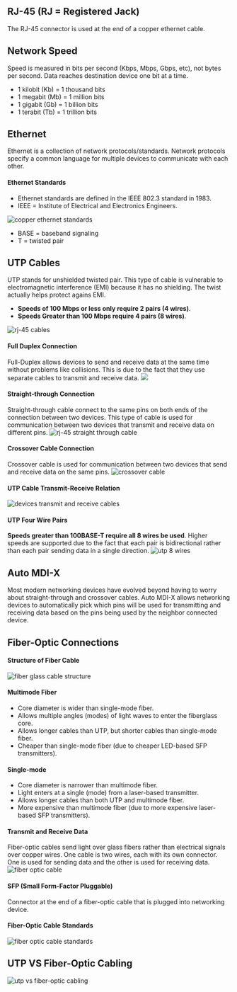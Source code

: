 ## RJ-45 (RJ = Registered Jack)
The RJ-45 connector is used at the end of a copper ethernet cable.

## Network Speed
Speed is measured in bits per second (Kbps, Mbps, Gbps, etc), not bytes per second. Data reaches destination device one bit at a time.
* 1 kilobit (Kb) = 1 thousand bits
* 1 megabit (Mb) = 1 million bits
* 1 gigabit (Gb) = 1 billion bits
* 1 terabit (Tb) = 1 trillion bits

## Ethernet
Ethernet is a collection of network protocols/standards. Network protocols specify a common language for multiple devices to communicate with each other.

#### Ethernet Standards
* Ethernet standards are defined in the IEEE 802.3 standard in 1983.
* IEEE = Institute of Electrical and Electronics Engineers.

![copper ethernet standards](./img/copper-ethernet-standards.png)
* BASE = baseband signaling
* T = twisted pair

## UTP Cables
UTP stands for unshielded twisted pair. This type of cable is vulnerable to electromagnetic interference (EMI) because it has no shielding.  The twist actually helps protect agains EMI.
* **Speeds of 100 Mbps or less only require 2 pairs (4 wires)**.
* **Speeds Greater than 100 Mbps require 4 pairs (8 wires)**.

![rj-45 cables](./img/rj-45-wires.png)


#### Full Duplex Connection
Full-Duplex allows devices to send and receive data at the same time without problems like collisions. This is due to the fact that they use separate cables to transmit and receive data.
![](./img/rj-45-two-pairs.png)

#### Straight-through Connection
Straight-through cable connect to the same pins on both ends of the connection between two devices. This type of cable is used for communication between two devices that transmit and receive data on different pins.
![rj-45 straight through cable](./img/rj-45-straight-through-cable.png)


#### Crossover Cable Connection 
Crossover cable is used for communication between two devices that send and receive data on the same pins.
![crossover cable](./img/rj-45-crossover-cable.png)

#### UTP Cable Transmit-Receive Relation
![devices transmit and receive cables](./img/rj-45-transmit-receive.png)

#### UTP Four Wire Pairs
**Speeds greater than 100BASE-T require all 8 wires be used**. Higher speeds are supported due to the fact that each pair is bidirectional rather than each pair sending data in a single direction.
![utp 8 wires](./img/rj-45-four-pairs.png)

## Auto MDI-X
Most modern networking devices have evolved beyond having to worry about straight-through and crossover cables. Auto MDI-X allows networking devices to automatically pick which pins will be used for transmitting and receiving data based on the pins being used by the neighbor connected device.


## Fiber-Optic Connections
#### Structure of Fiber Cable
![fiber glass cable structure](./img/fiber-optic-cable-structure.png)
#### Multimode Fiber
* Core diameter is wider than single-mode fiber.
* Allows multiple angles (modes) of light waves to enter the fiberglass core.
* Allows longer cables than UTP, but shorter cables than single-mode fiber.
* Cheaper than single-mode fiber (due to cheaper LED-based SFP transmitters).
#### Single-mode
* Core diameter is narrower than multimode fiber.
* Light enters at a single (mode) from a laser-based transmitter.
* Allows longer cables than both UTP and multimode fiber.
* More expensive than multimode fiber (due to more expensive laser-based SFP transmitters).

#### Transmit and Receive Data
Fiber-optic cables send light over glass fibers rather than electrical signals over copper wires. One cable is two wires, each with its own connector. One is used for sending data and the other is used for receiving data.
![fiber optic cable](./img/fiber-optic-cable.png)

#### SFP (Small Form-Factor Pluggable)
Connector at the end of a fiber-optic cable that is plugged into networking device.

#### Fiber-Optic Cable Standards
![fiber optic cable standards](./img/fiber-optic-cable-standards.png)

## UTP VS Fiber-Optic Cabling
![utp vs fiber-optic cabling](./img/utp-fiber-comarison.png)